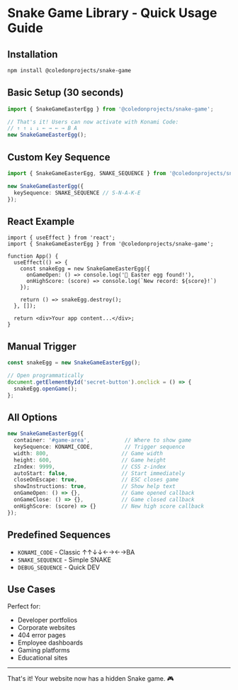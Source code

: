 # Snake Game Library - Quick Usage Guide

## Installation

```bash
npm install @coledonprojects/snake-game
```

## Basic Setup (30 seconds)

```typescript
import { SnakeGameEasterEgg } from '@coledonprojects/snake-game';

// That's it! Users can now activate with Konami Code:
// ↑ ↑ ↓ ↓ ← → ← → B A
new SnakeGameEasterEgg();
```

## Custom Key Sequence

```typescript
import { SnakeGameEasterEgg, SNAKE_SEQUENCE } from '@coledonprojects/snake-game';

new SnakeGameEasterEgg({
  keySequence: SNAKE_SEQUENCE // S-N-A-K-E
});
```

## React Example

```tsx
import { useEffect } from 'react';
import { SnakeGameEasterEgg } from '@coledonprojects/snake-game';

function App() {
  useEffect(() => {
    const snakeEgg = new SnakeGameEasterEgg({
      onGameOpen: () => console.log('🐍 Easter egg found!'),
      onHighScore: (score) => console.log(`New record: ${score}!`)
    });

    return () => snakeEgg.destroy();
  }, []);

  return <div>Your app content...</div>;
}
```

## Manual Trigger

```typescript
const snakeEgg = new SnakeGameEasterEgg();

// Open programmatically
document.getElementById('secret-button').onclick = () => {
  snakeEgg.openGame();
};
```

## All Options

```typescript
new SnakeGameEasterEgg({
  container: '#game-area',           // Where to show game
  keySequence: KONAMI_CODE,          // Trigger sequence
  width: 800,                       // Game width
  height: 600,                      // Game height
  zIndex: 9999,                     // CSS z-index
  autoStart: false,                 // Start immediately
  closeOnEscape: true,              // ESC closes game
  showInstructions: true,           // Show help text
  onGameOpen: () => {},             // Game opened callback
  onGameClose: () => {},            // Game closed callback
  onHighScore: (score) => {}        // New high score callback
});
```

## Predefined Sequences

- `KONAMI_CODE` - Classic ↑↑↓↓←→←→BA
- `SNAKE_SEQUENCE` - Simple SNAKE
- `DEBUG_SEQUENCE` - Quick DEV

## Use Cases

Perfect for:
- Developer portfolios
- Corporate websites  
- 404 error pages
- Employee dashboards
- Gaming platforms
- Educational sites

---

That's it! Your website now has a hidden Snake game. 🎮 